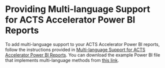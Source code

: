 # Providing Multi-language Support for ACTS Accelerator Power BI Reports

To add multi-language support to your ACTS Accelerator Power BI reports, follow the instructions provided in [Multi-language Support for ACTS Accelerator Power BI Reports](https://github.com/HMXCorp/ACTS-VAT-Tax-Accelerator/tree/main/MultiLanguageSupport/Multi-languageSupport_TranslationBuilder.pdf). You can download the example Power BI file that implements multi-language methods from [this link](https://crexlite.hmx.ai/GenericProcurement-MultiLanugaes.zip).